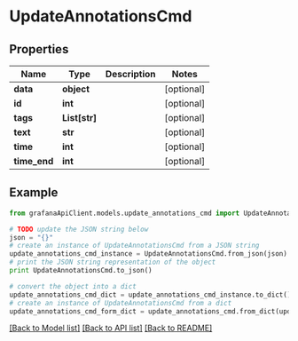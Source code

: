 # UpdateAnnotationsCmd


## Properties
Name | Type | Description | Notes
------------ | ------------- | ------------- | -------------
**data** | **object** |  | [optional] 
**id** | **int** |  | [optional] 
**tags** | **List[str]** |  | [optional] 
**text** | **str** |  | [optional] 
**time** | **int** |  | [optional] 
**time_end** | **int** |  | [optional] 

## Example

```python
from grafanaApiClient.models.update_annotations_cmd import UpdateAnnotationsCmd

# TODO update the JSON string below
json = "{}"
# create an instance of UpdateAnnotationsCmd from a JSON string
update_annotations_cmd_instance = UpdateAnnotationsCmd.from_json(json)
# print the JSON string representation of the object
print UpdateAnnotationsCmd.to_json()

# convert the object into a dict
update_annotations_cmd_dict = update_annotations_cmd_instance.to_dict()
# create an instance of UpdateAnnotationsCmd from a dict
update_annotations_cmd_form_dict = update_annotations_cmd.from_dict(update_annotations_cmd_dict)
```
[[Back to Model list]](../README.md#documentation-for-models) [[Back to API list]](../README.md#documentation-for-api-endpoints) [[Back to README]](../README.md)


